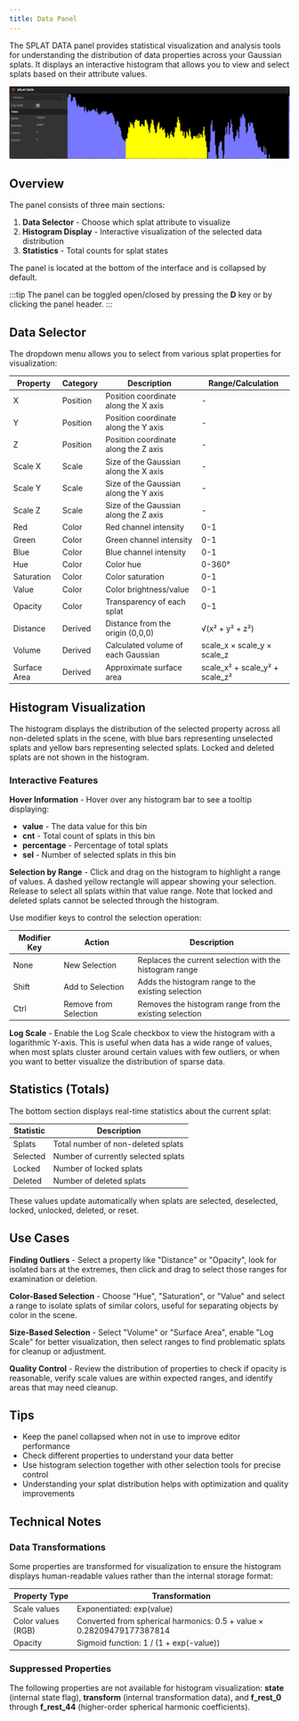```yaml
---
title: Data Panel
---
```


The SPLAT DATA panel provides statistical visualization and analysis tools for understanding the distribution of data properties across your Gaussian splats. It displays an interactive histogram that allows you to view and select splats based on their attribute values.

![SPLAT DATA Panel](/img/user-manual/gaussian-splatting/editing/supersplat/data-panel.png)

## Overview

The panel consists of three main sections:

1. **Data Selector** - Choose which splat attribute to visualize
2. **Histogram Display** - Interactive visualization of the selected data distribution  
3. **Statistics** - Total counts for splat states

The panel is located at the bottom of the interface and is collapsed by default.

:::tip
The panel can be toggled open/closed by pressing the **D** key or by clicking the panel header.
:::

## Data Selector

The dropdown menu allows you to select from various splat properties for visualization:

| Property | Category | Description | Range/Calculation |
|----------|----------|-------------|-------------------|
| X | Position | Position coordinate along the X axis | - |
| Y | Position | Position coordinate along the Y axis | - |
| Z | Position | Position coordinate along the Z axis | - |
| Scale X | Scale | Size of the Gaussian along the X axis | - |
| Scale Y | Scale | Size of the Gaussian along the Y axis | - |
| Scale Z | Scale | Size of the Gaussian along the Z axis | - |
| Red | Color | Red channel intensity | 0-1 |
| Green | Color | Green channel intensity | 0-1 |
| Blue | Color | Blue channel intensity | 0-1 |
| Hue | Color | Color hue | 0-360° |
| Saturation | Color | Color saturation | 0-1 |
| Value | Color | Color brightness/value | 0-1 |
| Opacity | Color | Transparency of each splat | 0-1 |
| Distance | Derived | Distance from the origin (0,0,0) | √(x² + y² + z²) |
| Volume | Derived | Calculated volume of each Gaussian | scale_x × scale_y × scale_z |
| Surface Area | Derived | Approximate surface area | scale_x² + scale_y² + scale_z² |

## Histogram Visualization

The histogram displays the distribution of the selected property across all non-deleted splats in the scene, with blue bars representing unselected splats and yellow bars representing selected splats. Locked and deleted splats are not shown in the histogram.

### Interactive Features

**Hover Information** - Hover over any histogram bar to see a tooltip displaying:

- **value** - The data value for this bin
- **cnt** - Total count of splats in this bin  
- **percentage** - Percentage of total splats
- **sel** - Number of selected splats in this bin

**Selection by Range** - Click and drag on the histogram to highlight a range of values. A dashed yellow rectangle will appear showing your selection. Release to select all splats within that value range. Note that locked and deleted splats cannot be selected through the histogram.

Use modifier keys to control the selection operation:

| Modifier Key | Action | Description |
|--------------|--------|-------------|
| None | New Selection | Replaces the current selection with the histogram range |
| Shift | Add to Selection | Adds the histogram range to the existing selection |
| Ctrl | Remove from Selection | Removes the histogram range from the existing selection |

**Log Scale** - Enable the Log Scale checkbox to view the histogram with a logarithmic Y-axis. This is useful when data has a wide range of values, when most splats cluster around certain values with few outliers, or when you want to better visualize the distribution of sparse data.

## Statistics (Totals)

The bottom section displays real-time statistics about the current splat:

| Statistic | Description |
|-----------|-------------|
| Splats | Total number of non-deleted splats |
| Selected | Number of currently selected splats |
| Locked | Number of locked splats |
| Deleted | Number of deleted splats |

These values update automatically when splats are selected, deselected, locked, unlocked, deleted, or reset.

## Use Cases

**Finding Outliers** - Select a property like "Distance" or "Opacity", look for isolated bars at the extremes, then click and drag to select those ranges for examination or deletion.

**Color-Based Selection** - Choose "Hue", "Saturation", or "Value" and select a range to isolate splats of similar colors, useful for separating objects by color in the scene.

**Size-Based Selection** - Select "Volume" or "Surface Area", enable "Log Scale" for better visualization, then select ranges to find problematic splats for cleanup or adjustment.

**Quality Control** - Review the distribution of properties to check if opacity is reasonable, verify scale values are within expected ranges, and identify areas that may need cleanup.

## Tips

- Keep the panel collapsed when not in use to improve editor performance
- Check different properties to understand your data better  
- Use histogram selection together with other selection tools for precise control
- Understanding your splat distribution helps with optimization and quality improvements

## Technical Notes

### Data Transformations

Some properties are transformed for visualization to ensure the histogram displays human-readable values rather than the internal storage format:

| Property Type | Transformation |
|---------------|----------------|
| Scale values | Exponentiated: exp(value) |
| Color values (RGB) | Converted from spherical harmonics: 0.5 + value × 0.28209479177387814 |
| Opacity | Sigmoid function: 1 / (1 + exp(-value)) |

### Suppressed Properties

The following properties are not available for histogram visualization: **state** (internal state flag), **transform** (internal transformation data), and **f_rest_0** through **f_rest_44** (higher-order spherical harmonic coefficients).
